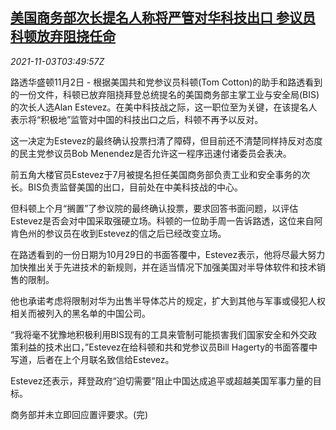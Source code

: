 <!--1635912063000-->
[美国商务部次长提名人称将严管对华科技出口 参议员科顿放弃阻挠任命](https://cn.reuters.com/article/usa-commerce-official-china-11tues-idCNKBS2HO07V)
------

<div><i>2021-11-03T03:49:57Z</i></div><p>路透华盛顿11月2日 - 根据美国共和党参议员科顿(Tom Cotton)的助手和路透看到的一份文件，科顿已放弃阻挠拜登总统提名的美国商务部主掌工业与安全局(BIS)的次长人选Alan Estevez。在美中科技战之际，这一职位至为关键，在该提名人表示将“积极地”监管对中国的科技出口之后，科顿不再予以反对。</p><p>这一决定为Estevez的最终确认投票扫清了障碍，但目前还不清楚同样持反对态度的民主党参议员Bob Menendez是否允许这一程序迅速付诸委员会表决。</p><p>前五角大楼官员Estevez于7月被提名担任美国商务部负责工业和安全事务的次长。BIS负责监督美国的出口，目前处在中美科技战的中心。</p><p>但科顿上个月“搁置”了参议院的最终确认投票，要求回答书面问题，以评估Estevez是否会对中国采取强硬立场。科顿的一位助手周一告诉路透，这位来自阿肯色州的参议员在收到Estevez的信之后已经改变立场。</p><p>在路透看到的一份日期为10月29日的书面答覆中，Estevez表示，他将尽最大努力加快推出关于先进技术的新规则，并在适当情况下加强美国对半导体软件和技术销售的限制。</p><p>他也承诺考虑将限制对华为出售半导体芯片的规定，扩大到其他与军事或侵犯人权相关而被列入的黑名单的中国公司。</p><p>“我将毫不犹豫地积极利用BIS现有的工具来管制可能损害我们国家安全和外交政策利益的技术出口，”Estevez在给科顿和共和党参议员Bill Hagerty的书面答覆中写道，后者在上个月联名致信给Estevez。</p><p>Estevez还表示，拜登政府“迫切需要”阻止中国达成追平或超越美国军事力量的目标。</p><p>商务部并未立即回应置评要求。(完)</p>
